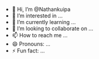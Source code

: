 - 👋 Hi, I’m @Nathankuipa
- 👀 I’m interested in ...
- 🌱 I’m currently learning ...
- 💞️ I’m looking to collaborate on ...
- 📫 How to reach me ...
- 😄 Pronouns: ...
- ⚡ Fun fact: ...

<!---
Nathankuipa/Nathankuipa is a ✨ special ✨ repository because its `README.md` (this file) appears on your GitHub profile.
You can click the Preview link to take a look at your changes.
--->
